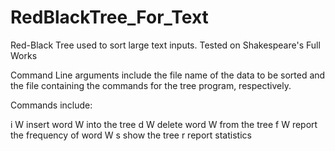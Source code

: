 # RedBlackTree_For_Text
Red-Black Tree used to sort large text inputs. Tested on Shakespeare's Full Works

Command Line arguments include the file name of the data to be sorted and the file containing the commands
for the tree program, respectively.

Commands include:

i W   insert word W into the tree
d W   delete word W from the tree
f W   report the frequency of word W
s     show the tree
r     report statistics
